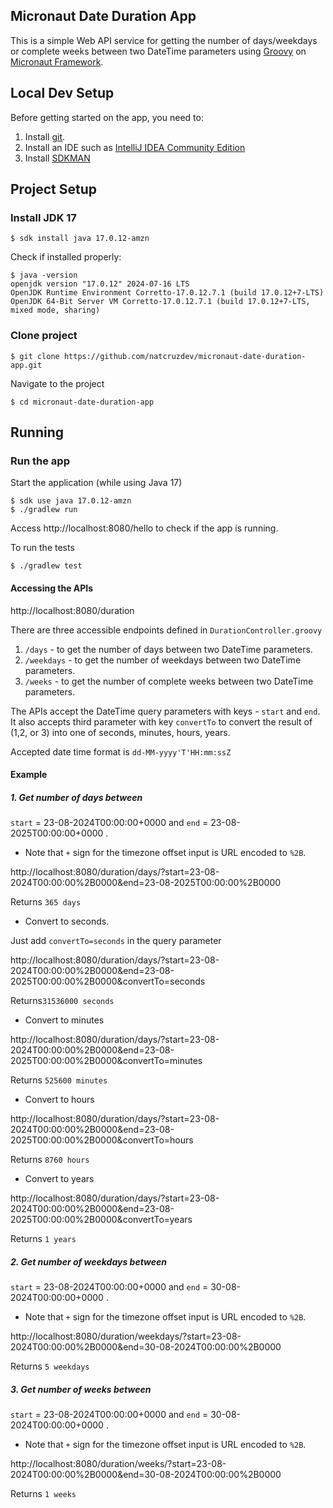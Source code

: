 ## Micronaut Date Duration App
This is a simple Web API service for getting the number of days/weekdays or complete weeks between two DateTime 
parameters using [Groovy](https://groovy-lang.org/documentation.html) on [Micronaut Framework](https://micronaut.io/).

## Local Dev Setup
Before getting started on the app, you need to:

1. Install [git](https://git-scm.com/).
2. Install an IDE such as  [IntelliJ IDEA Community Edition](https://www.jetbrains.com/idea/download/)
3. Install [SDKMAN](https://sdkman.io/)

## Project Setup
### Install JDK 17
```shell
$ sdk install java 17.0.12-amzn
```
Check if installed properly:
```shell
$ java -version
openjdk version "17.0.12" 2024-07-16 LTS
OpenJDK Runtime Environment Corretto-17.0.12.7.1 (build 17.0.12+7-LTS)
OpenJDK 64-Bit Server VM Corretto-17.0.12.7.1 (build 17.0.12+7-LTS, mixed mode, sharing)
```

### Clone project
```shell
$ git clone https://github.com/natcruzdev/micronaut-date-duration-app.git
```

Navigate to the project
```shell
$ cd micronaut-date-duration-app
```

## Running
### Run the app
Start the application (while using Java 17)
```shell
$ sdk use java 17.0.12-amzn
$ ./gradlew run
```
Access http://localhost:8080/hello to check if the app is running.

To run the tests
```shell
$ ./gradlew test
```

#### Accessing the APIs
http://localhost:8080/duration

There are three accessible endpoints defined in `DurationController.groovy`
1. `/days` - to get the number of days between two DateTime parameters.
2. `/weekdays` - to get the number of weekdays between two DateTime parameters.
3. `/weeks` - to get the number of complete weeks between two DateTime parameters.

The APIs accept the DateTime query parameters with keys -
`start` and `end`. It also accepts third parameter with key `convertTo` to convert
the result of (1,2, or 3) into one of seconds, minutes, hours, years.

Accepted date time format is `dd-MM-yyyy'T'HH:mm:ssZ`

#### Example
##### 1. Get number of days between
`start` = 23-08-2024T00:00:00+0000 and `end` = 23-08-2025T00:00:00+0000 .
- Note that `+` sign for the timezone offset input is URL encoded to `%2B`.

http://localhost:8080/duration/days/?start=23-08-2024T00:00:00%2B0000&end=23-08-2025T00:00:00%2B0000

Returns
`365 days`

- Convert to seconds.

Just add `convertTo=seconds` in the query parameter

http://localhost:8080/duration/days/?start=23-08-2024T00:00:00%2B0000&end=23-08-2025T00:00:00%2B0000&convertTo=seconds

Returns`31536000 seconds`

- Convert to minutes

http://localhost:8080/duration/days/?start=23-08-2024T00:00:00%2B0000&end=23-08-2025T00:00:00%2B0000&convertTo=minutes

Returns `525600 minutes`

- Convert to hours

http://localhost:8080/duration/days/?start=23-08-2024T00:00:00%2B0000&end=23-08-2025T00:00:00%2B0000&convertTo=hours

Returns `8760 hours`

- Convert to years

http://localhost:8080/duration/days/?start=23-08-2024T00:00:00%2B0000&end=23-08-2025T00:00:00%2B0000&convertTo=years

Returns `1 years`

##### 2. Get number of weekdays between
`start` = 23-08-2024T00:00:00+0000 and `end` = 30-08-2024T00:00:00+0000 .
- Note that `+` sign for the timezone offset input is URL encoded to `%2B`.

http://localhost:8080/duration/weekdays/?start=23-08-2024T00:00:00%2B0000&end=30-08-2024T00:00:00%2B0000

Returns `5 weekdays`

##### 3. Get number of weeks between
`start` = 23-08-2024T00:00:00+0000 and `end` = 30-08-2024T00:00:00+0000 .
- Note that `+` sign for the timezone offset input is URL encoded to `%2B`.

http://localhost:8080/duration/weeks/?start=23-08-2024T00:00:00%2B0000&end=30-08-2024T00:00:00%2B0000

Returns `1 weeks`